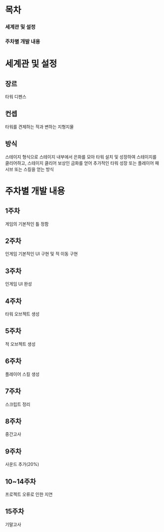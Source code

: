 # 목차
### 세계관 및 설정
### 주차별 개발 내용


# 세계관 및 설정
## 장르
타워 디펜스

## 컨셉
타워를 견제하는 적과 변하는 지형지물

## 방식
스테이지 형식으로 스테이지 내부에서 은화를 모아 타워 설치 및 성장하여 스테이지를 클리어하고, 스테이지 클리어 보상인 금화를 얻어 추가적인 타워 성장 또는 플레이어 패시브 또는 스킬을 얻는 방식


# 주차별 개발 내용
## 1주차
게임의 기본적인 틀 정함

## 2주차
인게임 기본적인 UI 구현 및 적 이동 구현

## 3주차
인게임 UI 완성

## 4주차
타워 오브젝트 생성

## 5주차
적 오브젝트 생성

## 6주차
플레이어 스킬 생성

## 7주차
스크립트 정리

## 8주차
중간고사

## 9주차
사운드 추가(20%)

## 10~14주차
프로젝트 오류로 인한 지연

## 15주차
기말고사 
